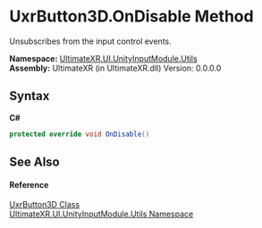 # UxrButton3D.OnDisable Method 
 

Unsubscribes from the input control events.

**Namespace:**&nbsp;<a href="N_UltimateXR_UI_UnityInputModule_Utils">UltimateXR.UI.UnityInputModule.Utils</a><br />**Assembly:**&nbsp;UltimateXR (in UltimateXR.dll) Version: 0.0.0.0

## Syntax

**C#**<br />
``` C#
protected override void OnDisable()
```


## See Also


#### Reference
<a href="T_UltimateXR_UI_UnityInputModule_Utils_UxrButton3D">UxrButton3D Class</a><br /><a href="N_UltimateXR_UI_UnityInputModule_Utils">UltimateXR.UI.UnityInputModule.Utils Namespace</a><br />